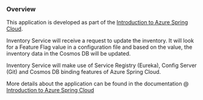 ### Overview
This application is developed as part of the [Introduction to Azure Spring Cloud](). 

Inventory Service will receive a request to update the inventory. It will look for a Feature Flag value in a configuration file and based on the value, the inventory data in the Cosmos DB will be updated. 

Inventory Service will make use of Service Registry (Eureka), Config Server (Git) and Cosmos DB binding features of Azure Spring Cloud.

More details about the application can be found in the documentation @ [Introduction to Azure Spring Cloud]()